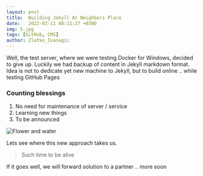```yaml
---
layout: post
title:  Building Jekyll At Neighbors Place
date:   2022-03-11 00:11:27 +0300
img: 5.jpg
tags: [GitHub, CMS]
author: Zlatko_Ivanagic
---
```

Well, the test server, where we were testing Docker for Windows, decided to give up. Luckily we had backup of content in Jekyll markdown format. Idea is not to dedicate yet new machine to Jekyll, but to build online .. while testing GitHub Pages

### Counting blessings 

1. No need for maintenance of server / service
2. Learning new things
3. To be announced


![Flower and water]({{site.baseurl}}/images/pages/18.jpg)

Lets see where this new approach takes us.

> Such time to be alive

If it goes well, we will forward solution to a partner .. more soon

